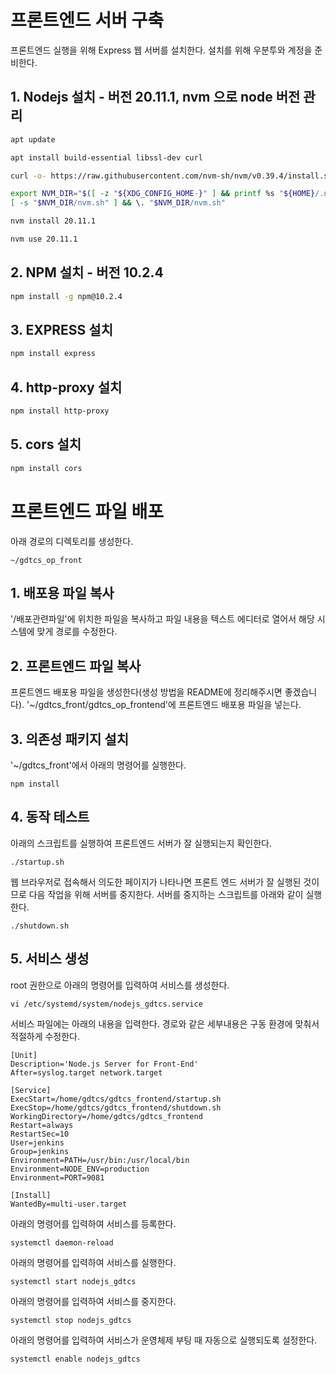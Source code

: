 # 프론트엔드 서버 구축
프론트엔드 실행을 위해 Express 웹 서버를 설치한다. 설치를 위해 우분투와 계정을 준비한다.
## 1. Nodejs 설치 - 버전 20.11.1, nvm 으로 node 버전 관리
```sh
apt update
```
```sh
apt install build-essential libssl-dev curl
```
```sh
curl -o- https://raw.githubusercontent.com/nvm-sh/nvm/v0.39.4/install.sh | bash
```
```sh
export NVM_DIR="$([ -z "${XDG_CONFIG_HOME-}" ] && printf %s "${HOME}/.nvm" || printf %s "${XDG_CONFIG_HOME}/nvm")"
[ -s "$NVM_DIR/nvm.sh" ] && \. "$NVM_DIR/nvm.sh"
```
```sh
nvm install 20.11.1
```
```sh
nvm use 20.11.1
```
## 2. NPM 설치 - 버전 10.2.4
```sh
npm install -g npm@10.2.4
```
## 3. EXPRESS 설치
```sh
npm install express
```
## 4. http-proxy 설치
```sh
npm install http-proxy
```
## 5. cors 설치
```sh
npm install cors
```
# 프론트엔드 파일 배포
아래 경로의 디렉토리를 생성한다.
```
~/gdtcs_op_front
``` 
## 1. 배포용 파일 복사
'/배포관련파일'에 위치한 파일을 복사하고 파일 내용을 텍스트 에디터로 열어서 해당 시스템에 맞게 경로를 수정한다.
## 2. 프론트엔드 파일 복사
프론트엔드 배포용 파일을 생성한다(생성 방법을 README에 정리해주시면 좋겠습니다). '~/gdtcs_front/gdtcs_op_frontend'에 프론트엔드 배포용 파일을 넣는다.
## 3. 의존성 패키지 설치
'~/gdtcs_front'에서 아래의 명령어를 실행한다.
```
npm install
```
## 4. 동작 테스트
아래의 스크립트를 실행하여 프론트엔드 서버가 잘 실행되는지 확인한다.
```
./startup.sh
```
웹 브라우저로 접속해서 의도한 페이지가 나타나면 프론트 엔드 서버가 잘 실행된 것이므로 다음 작업을 위해 서버를 중지한다. 서버를 중지하는 스크립트를 아래와 같이 실행한다.
```
./shutdown.sh
```
## 5. 서비스 생성
root 권한으로 아래의 명령어를 입력하여 서비스를 생성한다.

```
vi /etc/systemd/system/nodejs_gdtcs.service
```

서비스 파일에는 아래의 내용을 입력한다. 경로와 같은 세부내용은 구동 환경에 맞춰서 적절하게 수정한다.

```
[Unit]
Description='Node.js Server for Front-End'
After=syslog.target network.target

[Service]
ExecStart=/home/gdtcs/gdtcs_frontend/startup.sh
ExecStop=/home/gdtcs/gdtcs_frontend/shutdown.sh
WorkingDirectory=/home/gdtcs/gdtcs_frontend
Restart=always
RestartSec=10
User=jenkins
Group=jenkins
Environment=PATH=/usr/bin:/usr/local/bin
Environment=NODE_ENV=production
Environment=PORT=9081

[Install]
WantedBy=multi-user.target
```

아래의 명령어를 입력하여 서비스를 등록한다.

```
systemctl daemon-reload
```

아래의 명령어를 입력하여 서비스를 실행한다.

```
systemctl start nodejs_gdtcs
```

아래의 명령어를 입력하여 서비스를 중지한다.

```
systemctl stop nodejs_gdtcs
```

아래의 명령어를 입력하여 서비스가 운영체제 부팅 때 자동으로 실행되도록 설정한다.

```
systemctl enable nodejs_gdtcs
```